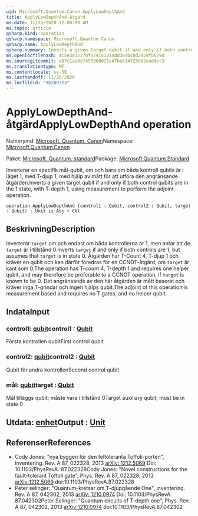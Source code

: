 ```yaml
---
uid: Microsoft.Quantum.Canon.ApplyLowDepthAnd
title: ApplyLowDepthAnd-åtgärd
ms.date: 11/25/2020 12:00:00 AM
ms.topic: article
qsharp.kind: operation
qsharp.namespace: Microsoft.Quantum.Canon
qsharp.name: ApplyLowDepthAnd
qsharp.summary: Inverts a given target qubit if and only if both control qubits are in the 1 state, with T-depth 1, using measurement to perform the adjoint operation.
ms.openlocfilehash: 4c5e381227bf82415121add38d0c0d2959fb529d
ms.sourcegitcommit: a87c1aa8e7453360025e47ba614f25b02ea84ec3
ms.translationtype: MT
ms.contentlocale: sv-SE
ms.lasthandoff: 11/26/2020
ms.locfileid: "96209323"
---
```

# <a name="applylowdepthand-operation"></a><span data-ttu-id="33dfd-102">ApplyLowDepthAnd-åtgärd</span><span class="sxs-lookup"><span data-stu-id="33dfd-102">ApplyLowDepthAnd operation</span></span>

<span data-ttu-id="33dfd-103">Namnrymd: [Microsoft. Quantum. Canon](xref:Microsoft.Quantum.Canon)</span><span class="sxs-lookup"><span data-stu-id="33dfd-103">Namespace: [Microsoft.Quantum.Canon](xref:Microsoft.Quantum.Canon)</span></span>

<span data-ttu-id="33dfd-104">Paket: [Microsoft. Quantum. standard](https://nuget.org/packages/Microsoft.Quantum.Standard)</span><span class="sxs-lookup"><span data-stu-id="33dfd-104">Package: [Microsoft.Quantum.Standard](https://nuget.org/packages/Microsoft.Quantum.Standard)</span></span>


<span data-ttu-id="33dfd-105">Inverterar en specifik mål-qubit, om och bara om båda kontroll qubits är i läget 1, med T-djup 1, med hjälp av mått för att utföra den angränsande åtgärden.</span><span class="sxs-lookup"><span data-stu-id="33dfd-105">Inverts a given target qubit if and only if both control qubits are in the 1 state, with T-depth 1, using measurement to perform the adjoint operation.</span></span>

```qsharp
operation ApplyLowDepthAnd (control1 : Qubit, control2 : Qubit, target : Qubit) : Unit is Adj + Ctl
```


## <a name="description"></a><span data-ttu-id="33dfd-106">Beskrivning</span><span class="sxs-lookup"><span data-stu-id="33dfd-106">Description</span></span>

<span data-ttu-id="33dfd-107">Inverterar `target` om och endast om båda kontrollerna är 1, men antar att de `target` är i tillstånd 0.</span><span class="sxs-lookup"><span data-stu-id="33dfd-107">Inverts `target` if and only if both controls are 1, but assumes that `target` is in state 0.</span></span>  <span data-ttu-id="33dfd-108">Åtgärden har T-Count 4, T-djup 1 och kräver en qubit och kan därför föredras för en CCNOT-åtgärd, om `target` är känt som 0.</span><span class="sxs-lookup"><span data-stu-id="33dfd-108">The operation has T-count 4, T-depth 1 and requires one helper qubit, and may therefore be preferable to a CCNOT operation, if `target` is known to be 0.</span></span>  <span data-ttu-id="33dfd-109">Det angränsande av den här åtgärden är mått baserat och kräver inga T-grindar och ingen hjälps qubit.</span><span class="sxs-lookup"><span data-stu-id="33dfd-109">The adjoint of this operation is measurement based and requires no T gates, and no helper qubit.</span></span>

## <a name="input"></a><span data-ttu-id="33dfd-110">Indata</span><span class="sxs-lookup"><span data-stu-id="33dfd-110">Input</span></span>

### <a name="control1--qubit"></a><span data-ttu-id="33dfd-111">control1: [qubit](xref:microsoft.quantum.lang-ref.qubit)</span><span class="sxs-lookup"><span data-stu-id="33dfd-111">control1 : [Qubit](xref:microsoft.quantum.lang-ref.qubit)</span></span>

<span data-ttu-id="33dfd-112">Första kontrollen qubit</span><span class="sxs-lookup"><span data-stu-id="33dfd-112">First control qubit</span></span>


### <a name="control2--qubit"></a><span data-ttu-id="33dfd-113">control2: [qubit](xref:microsoft.quantum.lang-ref.qubit)</span><span class="sxs-lookup"><span data-stu-id="33dfd-113">control2 : [Qubit](xref:microsoft.quantum.lang-ref.qubit)</span></span>

<span data-ttu-id="33dfd-114">Qubit för andra kontrollen</span><span class="sxs-lookup"><span data-stu-id="33dfd-114">Second control qubit</span></span>


### <a name="target--qubit"></a><span data-ttu-id="33dfd-115">mål: [qubit](xref:microsoft.quantum.lang-ref.qubit)</span><span class="sxs-lookup"><span data-stu-id="33dfd-115">target : [Qubit](xref:microsoft.quantum.lang-ref.qubit)</span></span>

<span data-ttu-id="33dfd-116">Mål tilläggs qubit; måste vara i tillstånd 0</span><span class="sxs-lookup"><span data-stu-id="33dfd-116">Target auxiliary qubit; must be in state 0</span></span>



## <a name="output--unit"></a><span data-ttu-id="33dfd-117">Utdata: [enhet](xref:microsoft.quantum.lang-ref.unit)</span><span class="sxs-lookup"><span data-stu-id="33dfd-117">Output : [Unit](xref:microsoft.quantum.lang-ref.unit)</span></span>



## <a name="references"></a><span data-ttu-id="33dfd-118">Referenser</span><span class="sxs-lookup"><span data-stu-id="33dfd-118">References</span></span>

- <span data-ttu-id="33dfd-119">Cody Jones: "nya byggen för den feltoleranta Toffoli-porten", inventering. Rev. A 87, 022328, 2013 [arXiv: 1212.5069](https://arxiv.org/abs/1212.5069) Doi: 10.1103/PhysRevA. 87.022328</span><span class="sxs-lookup"><span data-stu-id="33dfd-119">Cody Jones: "Novel constructions for the fault-tolerant Toffoli gate", Phys. Rev. A 87, 022328, 2013 [arXiv:1212.5069](https://arxiv.org/abs/1212.5069) doi:10.1103/PhysRevA.87.022328</span></span>
- <span data-ttu-id="33dfd-120">Peter selinger: "Quantum-kretsar om T-djupgående One", inventering. Rev. A 87, 042302, 2013 [arXiv: 1210.0974](https://arxiv.org/abs/1210.0974) Doi: 10.1103/PhysRevA. 87.042302</span><span class="sxs-lookup"><span data-stu-id="33dfd-120">Peter Selinger: "Quantum circuits of T-depth one", Phys. Rev. A 87, 042302, 2013 [arXiv:1210.0974](https://arxiv.org/abs/1210.0974) doi:10.1103/PhysRevA.87.042302</span></span>